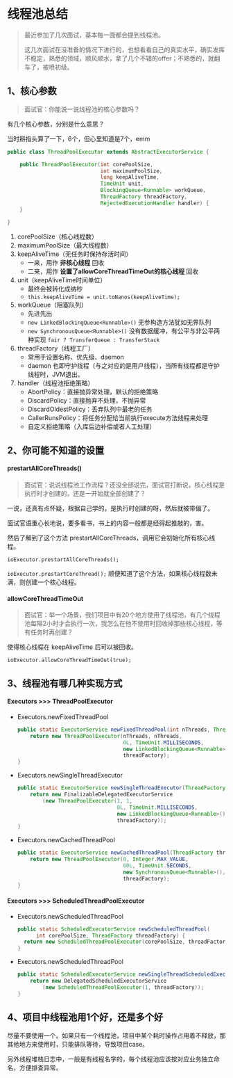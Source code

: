 # 线程池总结

> 最近参加了几次面试，基本每一面都会提到线程池。
>
> 这几次面试在没准备的情况下进行的，也想看看自己的真实水平，确实发挥不稳定，熟悉的领域，顺风顺水，拿了几个不错的offer；不熟悉的，就翻车了，被喷初级。

## 1、核心参数

> 面试官：你能说一说线程池的核心参数吗？

有几个核心参数，分别是什么意思？

当时掰指头算了一下，6个，但心里知道是7个，emm

```java
public class ThreadPoolExecutor extends AbstractExecutorService {

    public ThreadPoolExecutor(int corePoolSize,
                              int maximumPoolSize,
                              long keepAliveTime,
                              TimeUnit unit,
                              BlockingQueue<Runnable> workQueue,
                              ThreadFactory threadFactory,
                              RejectedExecutionHandler handler) {
    }

}
```

1. corePoolSize（核心线程数）
2. maximumPoolSize（最大线程数）
3. keepAliveTime（无任务时保持存活时间）
    - 一来，用作 **非核心线程** 回收
    - 二来，用作 **设置了allowCoreThreadTimeOut的核心线程** 回收
4. unit（keepAliveTime时间单位）
    - 最终会被转化成纳秒
    - `this.keepAliveTime = unit.toNanos(keepAliveTime);`
5. workQueue（阻塞队列）
    - 先进先出
    - `new LinkedBlockingQueue<Runnable>()` 无参构造方法犹如无界队列
    - `new SynchronousQueue<Runnable>()` 没有数据缓冲，有公平与非公平两种实现 `fair ? TransferQueue : TransferStack`
6. threadFactory（线程工厂）
    - 常用于设置名称、优先级、daemon
    - daemon 也即守护线程（与之对应的是用户线程），当所有线程都是守护线程时，JVM退出。
7. handler（线程池拒绝策略）
    - AbortPolicy：直接抛异常处理，默认的拒绝策略
    - DiscardPolicy：直接抛弃不处理，不抛异常
    - DiscardOldestPolicy：丢弃队列中最老的任务
    - CallerRunsPolicy：将任务分配给当前执行execute方法线程来处理
    - 自定义拒绝策略（入库后边补偿或者人工处理）

## 2、你可能不知道的设置

#### prestartAllCoreThreads()

> 面试官：说说线程池工作流程？还没全部说完，面试官打断说，核心线程是执行时才创建的，还是一开始就全部创建了？

一说，还真有点怀疑，根据自己学的，是执行时创建的呀，然后就被带偏了。

面试官语重心长地说，要多看书，书上的内容一般都是经得起推敲的，害。

然后了解到了这个方法 prestartAllCoreThreads，调用它会初始化所有核心线程。

`ioExecutor.prestartAllCoreThreads();`

`ioExecutor.prestartCoreThread();` 顺便知道了这个方法，如果核心线程数未满，则创建一个核心线程。

#### allowCoreThreadTimeOut

> 面试官：举一个场景，我们项目中有20个地方使用了线程池，有几个线程池每隔2小时才会执行一次，我怎么在他不使用时回收掉那些核心线程，等有任务时再创建？

使得核心线程在 keepAliveTime 后可以被回收。

`ioExecutor.allowCoreThreadTimeOut(true);`

## 3、线程池有哪几种实现方式

#### Executors >>> ThreadPoolExecutor

- Executors.newFixedThreadPool

   ```java
   public static ExecutorService newFixedThreadPool(int nThreads, ThreadFactory threadFactory) {
       return new ThreadPoolExecutor(nThreads, nThreads,
                                     0L, TimeUnit.MILLISECONDS,
                                     new LinkedBlockingQueue<Runnable>(),
                                     threadFactory);
   }
   ```

- Executors.newSingleThreadExecutor

   ```java
   public static ExecutorService newSingleThreadExecutor(ThreadFactory threadFactory) {
       return new FinalizableDelegatedExecutorService
           (new ThreadPoolExecutor(1, 1,
                                   0L, TimeUnit.MILLISECONDS,
                                   new LinkedBlockingQueue<Runnable>(),
                                   threadFactory));
   }
   ```

- Executors.newCachedThreadPool
   ```java
   public static ExecutorService newCachedThreadPool(ThreadFactory threadFactory) {
       return new ThreadPoolExecutor(0, Integer.MAX_VALUE,
                                     60L, TimeUnit.SECONDS,
                                     new SynchronousQueue<Runnable>(),
                                     threadFactory);
   }
   ```

#### Executors >>> ScheduledThreadPoolExecutor

- Executors.newScheduledThreadPool
   ```java
   public static ScheduledExecutorService newScheduledThreadPool(
         int corePoolSize, ThreadFactory threadFactory) {
     return new ScheduledThreadPoolExecutor(corePoolSize, threadFactory);
   }
   ```

- Executors.newScheduledThreadPool

    ```java
    public static ScheduledExecutorService newSingleThreadScheduledExecutor(ThreadFactory threadFactory) {
        return new DelegatedScheduledExecutorService
            (new ScheduledThreadPoolExecutor(1, threadFactory));
    }
    ```

## 4、项目中线程池用1个好，还是多个好

尽量不要使用一个。如果只有一个线程池，项目中某个耗时操作占用着不释放，那其他地方来使用时，只能排队等待，导致项目case。

另外线程堆栈日志中，一般是有线程名字的，每个线程池应该按对应业务独立命名，方便排查异常。